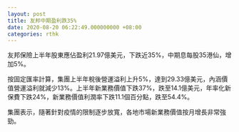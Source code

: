 ```yaml
---
layout: post
title: 友邦中期盈利跌35%
date: 2020-08-20 06:22:49.000000000 +08:00
categories: rthk
---
```


友邦保險上半年股東應佔盈利21.97億美元，下跌近35%，中期息每股35港仙，增加5%。

按固定匯率計算，集團上半年稅後營運溢利上升5%，達到29.33億美元，內涵價值營運溢利就減少13%。上半年新業務價值下跌37%，跌至14.1億美元，年率化新保費下跌24%，新業務價值利潤率下跌11.1個百分點，跌至54.4%。

集團表示，隨著針對疫情的限制逐步放寬，各地市場新業務價值按月增長非常強勁。
